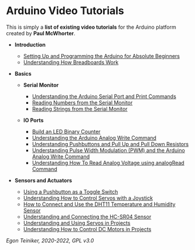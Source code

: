 # Arduino Video Tutorials

This is simply a **list of existing video tutorials** for the Arduino platform created by **Paul McWhorter**.

* **Introduction**
    * [Setting Up and Programming the Arduino for Absolute Beginners](https://youtu.be/fJWR7dBuc18)
    * [Understanding How Breadboards Work](https://youtu.be/CfdaJ4z4u4w)

* **Basics**
    * **Serial Monitor**
        * [Understanding the Arduino Serial Port and Print Commands](https://youtu.be/b5kndEtAKl8)
        * [Reading Numbers from the Serial Monitor](https://youtu.be/7aP5KL5clWA)
        * [Reading Strings from the Serial Monitor](https://youtu.be/MAnAc_t0OrM)

    * **IO Ports**
        * [Build an LED Binary Counter](https://youtu.be/Lg39qKrdySU)
        * [Understanding the Arduino Analog Write Command](https://youtu.be/6CRhpUV92ww)
        * [Understanding Pushbuttons and Pull Up and Pull Down Resistors](https://youtu.be/AgQW81zzR18)
        * [Understanding Pulse Width Modulation (PWM) and the Arduino Analog Write Command](https://youtu.be/YfV-vYT3yfQ)
        * [Understanding How To Read Analog Voltage using analogRead Command](https://youtu.be/5TitZmA66bI)

* **Sensors and Actuators**
    * [Using a Pushbutton as a Toggle Switch](https://youtu.be/aMato4olzi8)
    * [Understanding How to Control Servos with a Joystick](https://youtu.be/KCdoRDDLWgo)
    * [How to Connect and Use the DHT11 Temperature and Humidity Sensor](https://youtu.be/-AvF2TsB2GI)
    * [Understanding and Connecting the HC-SR04 Sensor](https://youtu.be/M-UKXCUI0rE)
    * [Understanding and Using Servos in Projects](https://youtu.be/aFHu65LiFok)
    * [Understanding How to Control DC Motors in Projects](https://youtu.be/fPLEncYrl4Q)

*Egon Teiniker, 2020-2022, GPL v3.0* 
